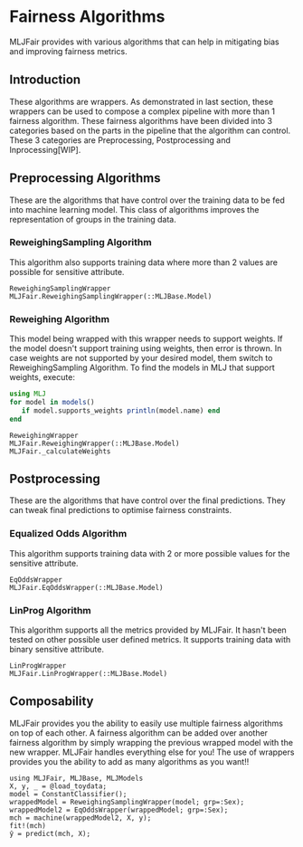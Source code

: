# Fairness Algorithms
MLJFair provides with various algorithms that can help in mitigating bias and improving fairness metrics.

## Introduction
These algorithms are wrappers.
As demonstrated in last section, these wrappers can be used to compose a complex pipeline with more than 1 fairness algorithm. These fairness algorithms have been divided into 3 categories based on the parts in the pipeline that the algorithm can control. These 3 categories are Preprocessing, Postprocessing and Inprocessing[WIP].

## Preprocessing Algorithms
These are the algorithms that have control over the training data to be fed into machine learning model.
This class of algorithms improves the representation of groups in the training data.

### ReweighingSampling Algorithm
This algorithm also supports training data where more than 2 values are possible for sensitive attribute.
```@docs
ReweighingSamplingWrapper
MLJFair.ReweighingSamplingWrapper(::MLJBase.Model)
```

### Reweighing Algorithm
This model being wrapped with this wrapper needs to support weights. If the model doesn't support training using weights, then error is thrown. In case weights are not supported by your desired model, them switch to ReweighingSampling Algorithm.
To find the models in MLJ that support weights, execute:
```julia
using MLJ
for model in models()
   if model.supports_weights println(model.name) end
end
```
```@docs
ReweighingWrapper
MLJFair.ReweighingWrapper(::MLJBase.Model)
MLJFair._calculateWeights
```

## Postprocessing
These are the algorithms that have control over the final predictions. They can tweak final predictions to optimise fairness constraints.

### Equalized Odds Algorithm
This algorithm supports training data with 2 or more possible values for the sensitive attribute.
```@docs
EqOddsWrapper
MLJFair.EqOddsWrapper(::MLJBase.Model)
```

### LinProg Algorithm
This algorithm supports all the metrics provided by MLJFair. It hasn't been tested on other possible user defined metrics. It supports training data with binary sensitive attribute.
```@docs
LinProgWrapper
MLJFair.LinProgWrapper(::MLJBase.Model)
```

## Composability

MLJFair provides you the ability to easily use multiple fairness algorithms on top of each other.
A fairness algorithm can be added over another fairness algorithm by simply wrapping the previous wrapped model with the new wrapper. MLJFair handles everything else for you!
The use of wrappers provides you the ability to add as many algorithms as you want!!

```@repl
using MLJFair, MLJBase, MLJModels
X, y, _ = @load_toydata;
model = ConstantClassifier();
wrappedModel = ReweighingSamplingWrapper(model; grp=:Sex);
wrappedModel2 = EqOddsWrapper(wrappedModel; grp=:Sex);
mch = machine(wrappedModel2, X, y);
fit!(mch)
ŷ = predict(mch, X);
```
